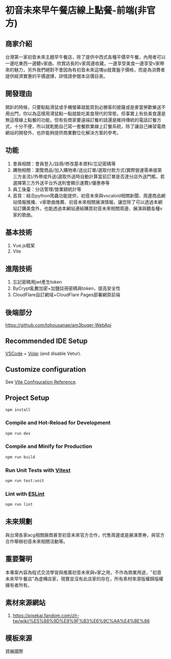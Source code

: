 # 初音未來早午餐店線上點餐-前端(非官方)

## 商家介紹
台灣第一家初音未來主題早午餐店，除了提供中西式各種平價早午餐，內用者可以一邊吃東西一邊聽v家曲、欣賞店長的v家周邊收藏，一邊享受美食一邊享受v家帶來的魅力，另外我們絕對不會因為有初音未來這塊ip就賣盤子價格，而是為消費者提供經濟實惠的平價選擇，詳情請參閱本店價目表。

## 開發理由
開趴的時候，只要點點滑鼠或手機螢幕就能買到必勝客的披薩或是麥當勞歡樂送不用出門，你以為這樣用滑鼠點一點就能吃美食現代的常態，但事實上有些美食還是無這樣線上點餐的功能，但有些商家要遠端訂餐的話還是維持傳統的電話訂餐方式，十分不便，所以就乾脆自己寫一套餐飲業線上訂餐系統，除了讓自己練習電商網站的開發外，也許能夠提供商業數位化解決方案的參考。

## 功能
1. 會員相關：會員登入/註冊/修改基本資料/忘記密碼等
2. 購物相關：瀏覽商品/加入購物車/送出訂單/選取付款方式(實際營運需串接第三方金流)/外帶或外送(選取外送時自動計算當前訂單是否達分店外送門檻，若選擇第三方外送平台外送則會顯示運費)/優惠券等
3. 員工後臺：分店管理/營業額統計等
4. 首頁：結合python爬蟲功能提供，初音未來與vocaloid相關新聞、周邊商品網站情報推播、v家歌曲推薦、初音未來相關展演情報，讓您除了可以透過本網站訂購美食外，也能透過本網站連結購買初音未來相關周邊、展演與聽各種v家的歌曲。

## 基本技術
1. Vue.js框架
2. Vite

## 進階技術
1. 忘記密碼用jwt產生token
2. ByCrypt亂數加密+加鹽註冊密碼與token，提高安全性
3. CloudFlare自訂網域+CloudFlare Pages部署網頁前端

## 後端部分

https://github.com/tohousanae/am3buger-WebApi

## Recommended IDE Setup

[VSCode](https://code.visualstudio.com/) + [Volar](https://marketplace.visualstudio.com/items?itemName=Vue.volar) (and disable Vetur).

## Customize configuration

See [Vite Configuration Reference](https://vitejs.dev/config/).

## Project Setup

```sh
npm install
```

### Compile and Hot-Reload for Development

```sh
npm run dev
```

### Compile and Minify for Production

```sh
npm run build
```

### Run Unit Tests with [Vitest](https://vitest.dev/)

```sh
npm run test:unit
```

### Lint with [ESLint](https://eslint.org/)

```sh
npm run lint
```
## 未來規劃
與台灣各家acg相關廠商甚至初音未來官方合作，代售周邊或是展演票券，與官方合作舉辦初音未來相關活動等。

## 重要聲明
本專案內容為程式交流學習與推廣初音未來與v家之用，不作為商業用途，"初音未來早午餐店"為虛構店家，現實並沒有此店家的存在，所有素材來源版權歸版權擁有者所有。

## 素材來源網站
1. https://pjsekai.fandom.com/zh-tw/wiki/%E5%88%9D%E9%9F%B3%E6%9C%AA%E4%BE%86

## 模板來源
資展國際
